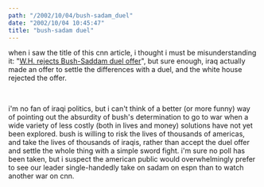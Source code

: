 ```yaml
---
path: "/2002/10/04/bush-sadam_duel" 
date: "2002/10/04 10:45:47" 
title: "bush-sadam duel" 
---
```

<p>when i saw the title of this cnn article, i thought i must be misunderstanding it: "<a href="http://www.cnn.com/2002/WORLD/meast/10/03/iraq.bush.duel/index.html">W.H. rejects Bush-Saddam duel offer</a>", but sure enough, iraq actually made an offer to settle the differences with a duel, and the white house rejected the offer.</p><br><p>i'm no fan of iraqi politics, but i can't think of a better (or more funny) way of pointing out the absurdity of bush's determination to go to war when a wide variety of less costly (both in lives and money) solutions have not yet been explored. bush is willing to risk the lives of thousands of americas, and take the lives of thousands of iraqis, rather than accept the duel offer and settle the whole thing with a simple sword fight. i'm sure no poll has been taken, but i suspect the american public would overwhelmingly prefer to see our leader single-handedly take on sadam  on espn than to watch another war on cnn. </p>